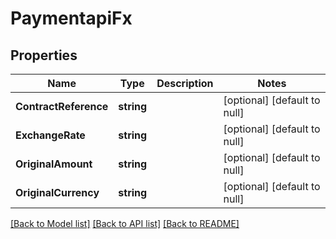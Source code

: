 # PaymentapiFx

## Properties
Name | Type | Description | Notes
------------ | ------------- | ------------- | -------------
**ContractReference** | **string** |  | [optional] [default to null]
**ExchangeRate** | **string** |  | [optional] [default to null]
**OriginalAmount** | **string** |  | [optional] [default to null]
**OriginalCurrency** | **string** |  | [optional] [default to null]

[[Back to Model list]](../README.md#documentation-for-models) [[Back to API list]](../README.md#documentation-for-api-endpoints) [[Back to README]](../README.md)


